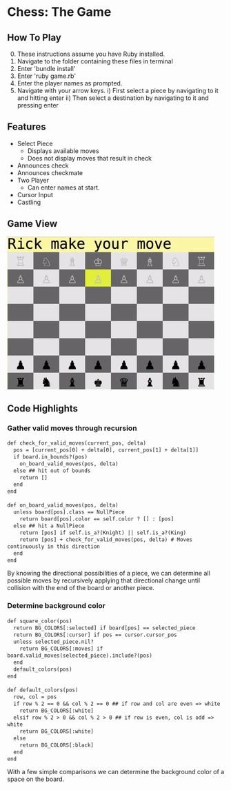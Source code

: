 # Chess: The Game

## How To Play
0) These instructions assume you have Ruby installed.
1) Navigate to the folder containing these files in terminal
2) Enter 'bundle install'
3) Enter 'ruby game.rb'
4) Enter the player names as prompted.
5) Navigate with your arrow keys.
  i) First select a piece by navigating to it and hitting enter
  ii) Then select a destination by navigating to it and pressing enter


## Features
* Select Piece
  * Displays available moves
  * Does not display moves that result in check
* Announces check
* Announces checkmate
* Two Player
  * Can enter names at start.
* Cursor Input
* Castling

## Game View
![Game View](images/chess.gif)

## Code Highlights

### Gather valid moves through recursion

```
def check_for_valid_moves(current_pos, delta)
  pos = [current_pos[0] + delta[0], current_pos[1] + delta[1]]
  if board.in_bounds?(pos)
    on_board_valid_moves(pos, delta)
  else ## hit out of bounds
    return []
  end
end

def on_board_valid_moves(pos, delta)
  unless board[pos].class == NullPiece
    return board[pos].color == self.color ? [] : [pos]
  else ## hit a NullPiece
    return [pos] if self.is_a?(Knight) || self.is_a?(King)
    return [pos] + check_for_valid_moves(pos, delta) # Moves continuously in this direction
  end
end
```

By knowing the directional possibilities of a piece, we can determine all possible moves by recursively applying that directional change until collision with the end of the board or another piece.

### Determine background color


```
def square_color(pos)
  return BG_COLORS[:selected] if board[pos] == selected_piece
  return BG_COLORS[:cursor] if pos == cursor.cursor_pos
  unless selected_piece.nil?
    return BG_COLORS[:moves] if board.valid_moves(selected_piece).include?(pos)
  end
  default_colors(pos)
end

def default_colors(pos)
  row, col = pos
  if row % 2 == 0 && col % 2 == 0 ## if row and col are even => white
    return BG_COLORS[:white]
  elsif row % 2 > 0 && col % 2 > 0 ## if row is even, col is odd => white
    return BG_COLORS[:white]
  else
    return BG_COLORS[:black]
  end
end
```


With a few simple comparisons we can determine the background color of a space on the board.
